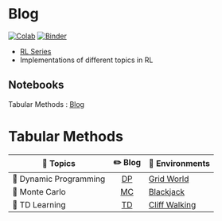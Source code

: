 # Blog

[![Colab](https://img.shields.io/badge/launch-Colab-orange.svg)](https://github.com/dudeperf3ct/RL_notebooks/master)
[![Binder](https://mybinder.org/badge_logo.svg)](https://mybinder.org/v2/gh/dudeperf3ct/RL_Notebooks/master)

- [RL Series](https://dudeperf3ct.github.io/rl/2019/12/19/Reinforcement-Learning/)
- Implementations of different topics in RL


## Notebooks

Tabular Methods : [Blog](https://dudeperf3ct.github.io/rl/2019/12/29/Tabular-Solution/)

# Tabular Methods

|:page_with_curl: Topics|:pencil2: Blog|:key: Environments|
| ------------- | :-------------: |------------- |
|:wind_chime: Dynamic Programming|[DP](https://dudeperf3ct.github.io/rl/2019/12/29/Tabular-Solution/#dynamic-programming)| [Grid World](https://colab.research.google.com/github/dudeperf3ct/RL_Notebooks/blob/master/DP/Dynamic_Programming_Grid_World.ipynb) |
|:rice_scene: Monte Carlo|[MC](https://dudeperf3ct.github.io/rl/2019/12/29/Tabular-Solution/#monte-carlo)|[Blackjack](https://colab.research.google.com/github/dudeperf3ct/RL_Notebooks/blob/master/MC/Monte_Carlo_Blackjack.ipynb) |
|:high_brightness: TD Learning|[TD](https://dudeperf3ct.github.io/rl/2019/12/29/Tabular-Solution/#td-learning)| [Cliff Walking]()|
